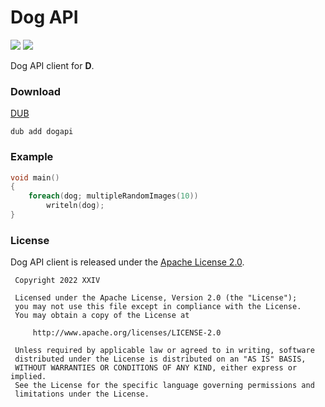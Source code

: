 # Dog API

[![](https://img.shields.io/github/v/tag/thechampagne/dogapi-d?label=version)](https://github.com/thechampagne/dogapi-d/releases/latest) [![](https://img.shields.io/github/license/thechampagne/dogapi-d)](https://github.com/thechampagne/dogapi-d/blob/main/LICENSE)

Dog API client for **D**.

### Download
[DUB](https://code.dlang.org/packages/dogapi/)

```
dub add dogapi
```

### Example

```d
void main()
{
	foreach(dog; multipleRandomImages(10))
		writeln(dog);
}
```

### License

Dog API client is released under the [Apache License 2.0](https://github.com/thechampagne/dogapi-d/blob/main/LICENSE).

```
 Copyright 2022 XXIV

 Licensed under the Apache License, Version 2.0 (the "License");
 you may not use this file except in compliance with the License.
 You may obtain a copy of the License at

     http://www.apache.org/licenses/LICENSE-2.0

 Unless required by applicable law or agreed to in writing, software
 distributed under the License is distributed on an "AS IS" BASIS,
 WITHOUT WARRANTIES OR CONDITIONS OF ANY KIND, either express or implied.
 See the License for the specific language governing permissions and
 limitations under the License.
```
